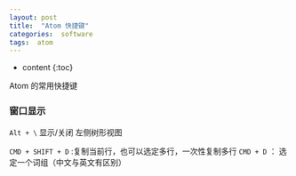 ```yaml
---
layout: post
title:  "Atom 快捷键"
categories:  software
tags:  atom
---
```


* content
{:toc}

Atom 的常用快捷键


### 窗口显示

`Alt + \` 显示/关闭 左侧树形视图

`CMD + SHIFT + D` :复制当前行，也可以选定多行，一次性复制多行
`CMD + D` ： 选定一个词组（中文与英文有区别）
